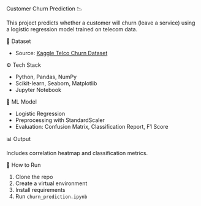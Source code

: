 Customer Churn Prediction 📉

This project predicts whether a customer will churn (leave a service) using a logistic regression model trained on telecom data.

📁 Dataset

- Source: [Kaggle Telco Churn Dataset](https://www.kaggle.com/blastchar/telco-customer-churn)

⚙️ Tech Stack

- Python, Pandas, NumPy
- Scikit-learn, Seaborn, Matplotlib
- Jupyter Notebook

🧠 ML Model

- Logistic Regression
- Preprocessing with StandardScaler
- Evaluation: Confusion Matrix, Classification Report, F1 Score

📊 Output

Includes correlation heatmap and classification metrics.

🏁 How to Run

1. Clone the repo  
2. Create a virtual environment  
3. Install requirements  
4. Run `churn_prediction.ipynb`
 

